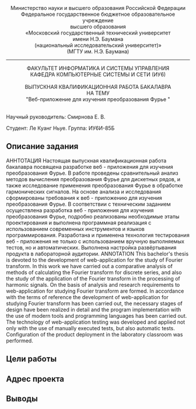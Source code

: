 <div align="center">
Министерство науки и высшего образования Российской Федерации <br />
Федеральное государственное бюджетное образовательное учреждение <br />
высшего образования <br />
«Московский государственный технический университет <br />
имени Н.Э. Баумана <br />
(национальный исследовательский университет)» <br />
(МГТУ им. Н.Э. Баумана)
</div>
<hr />
<div align="center">
ФАКУЛЬТЕТ ИНФОРМАТИКА И СИСТЕМЫ УПРАВЛЕНИЯ <br />
КАФЕДРА КОМПЬЮТЕРНЫЕ СИСТЕМЫ И СЕТИ (ИУ6)
</div>
<br />
<div align="center">
ВЫПУСКНАЯ КВАЛИФИКАЦИОННАЯ РАБОТА БАКАЛАВРА <br />
НА ТЕМУ <br />
"Веб-приложение для изучения преобразования Фурье "
</div>
<br />

Научный руководитель: Смирнова Е. В.

Студент: Ле Куанг Ньуе.
Группа: ИУ6И-85Б

## Описание задания

АННТОТАЦИЯ
	Настоящая выпускная квалификационная работа бакалавра посвящена разработке веб - приложения для изучения преобразования Фурье.
В работе проведены сравнительный анализ методов вычисления преобразования Фурье для дискетных рядов, и также исследование применения преобразования Фурье в обработке гармонических сигналов. На основе анализа и исследования сформированы требования к веб - приложению для изучения преобразования Фурье.
В соответствии с техническим заданием осуществлена разработка веб - приложения для изучения преобразования Фурье, подробно реализованы необходимые этапы проектирования и выполнена программная реализация с использованием современных инструментов и языков программирования. Разработана и применена технология тестирования веб - приложения не только с использованием вручную выполняемых тестов, но и автоматических. Выполнена настройка развёртывания продукта в лабораторной аудитории. 
ANNOTATION
	This bachelor's thesis is devoted to the development of web-application for the study of Fourier transform.
In this work we have carried out a comparative analysis of methods of calculating the Fourier transform for discrete series, and also the study of the application of the Fourier transform in the processing of harmonic signals. On the basis of analysis and research requirements to web-application for studying Fourier transform are formed.
In accordance with the terms of reference the development of web-application for studying Fourier transform has been carried out, the necessary stages of design have been realized in detail and the program implementation with the use of modern tools and programming languages has been carried out. The technology of web-application testing was developed and applied not only with the use of manually executed tests, but also automatic tests. Configuration of the product deployment in the laboratory classroom was performed.


## Цели работы
## Адрес проекта 
## Выводы
